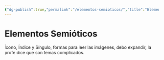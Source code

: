 ```yaml
---
{"dg-publish":true,"permalink":"/elementos-semioticos/","title":"Elementos Semióticos","tags":["Idea,"],"noteIcon":"","created":"2023-04-24T17:00:42.824-05:00","updated":"2023-04-24T17:38:32.339-05:00"}
---
```



# Elementos Semióticos

Ícono, Índice y Síngulo, formas para leer las imágenes, debo expandir, la profe dice que son temas complicados.
